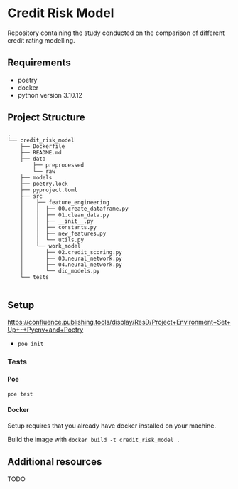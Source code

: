 # Credit Risk Model
Repository containing the study conducted on the comparison of different credit rating modelling.

## Requirements
* poetry
* docker
* python version 3.10.12

## Project Structure
```
.
└── credit_risk_model
    ├── Dockerfile
    ├── README.md
    ├── data
        ├── preprocessed
        └── raw
    ├── models
    ├── poetry.lock
    ├── pyproject.toml
    ├── src
    │    ├── feature_engineering
    │    │  ├── 00.create_dataframe.py
    │    │  ├── 01.clean_data.py
    │    │  ├── __init__.py
    │    │  ├── constants.py
    │    │  ├── new_features.py
    │    │  └── utils.py
    │    └── work_model
    │       ├── 02.credit_scoring.py
    │       ├── 03.neural_network.py
    │       ├── 04.neural_network.py
    │       └── dic_models.py
    └── tests


```

## Setup
https://confluence.publishing.tools/display/ResD/Project+Environment+Set+Up+-+Pyenv+and+Poetry
* `poe init`

### Tests

#### Poe
`poe test`

####  Docker
Setup requires that you already have docker installed on your machine.

Build the image with `docker build -t credit_risk_model .`

## Additional resources
TODO

